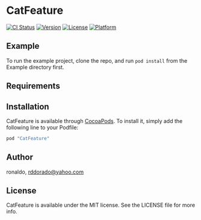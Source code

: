 # CatFeature

[![CI Status](http://img.shields.io/travis/ronaldo/CatFeature.svg?style=flat)](https://travis-ci.org/ronaldo/CatFeature)
[![Version](https://img.shields.io/cocoapods/v/CatFeature.svg?style=flat)](http://cocoapods.org/pods/CatFeature)
[![License](https://img.shields.io/cocoapods/l/CatFeature.svg?style=flat)](http://cocoapods.org/pods/CatFeature)
[![Platform](https://img.shields.io/cocoapods/p/CatFeature.svg?style=flat)](http://cocoapods.org/pods/CatFeature)

## Example

To run the example project, clone the repo, and run `pod install` from the Example directory first.

## Requirements

## Installation

CatFeature is available through [CocoaPods](http://cocoapods.org). To install
it, simply add the following line to your Podfile:

```ruby
pod "CatFeature"
```

## Author

ronaldo, rddorado@yahoo.com

## License

CatFeature is available under the MIT license. See the LICENSE file for more info.
